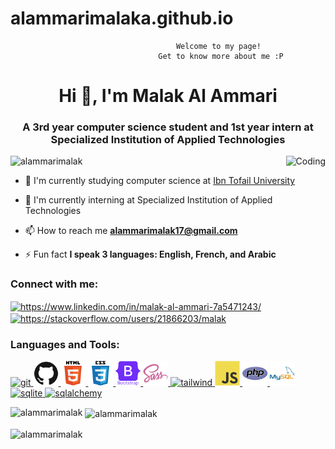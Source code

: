 # alammarimalaka.github.io
                                         Welcome to my page!
                                     Get to know more about me :P
<h1 align="center">Hi 👋, I'm Malak Al Ammari</h1>
<h3 align="center">A 3rd year computer science student and 1st year intern at Specialized Institution of Applied Technologies</h3>
<img align="right" alt="Coding" widtn="150px" src="https://mir-s3-cdn-cf.behance.net/project_modules/fs/c4d73363342391.5aae0d5bacf95.gif">
<p align="left"> <img src="https://komarev.com/ghpvc/?username=alammarimalak&label=Profile%20views&color=0e75b6&style=flat" alt="alammarimalak" /> </p>

- 🔭 I'm currently studying computer science at [Ibn Tofail University](https://www.uit.ac.ma/)

- 🌱 I'm currently interning at Specialized Institution of Applied Technologies

- 📫 How to reach me **alammarimalak17@gmail.com**

- ⚡ Fun fact **I speak 3 languages: English, French, and Arabic**

<h3 align="left">Connect with me:</h3>
<p align="left">
<a href="https://linkedin.com/in/https://www.linkedin.com/in/malak-al-ammari-7a5471243/" target="blank"><img align="center" src="https://raw.githubusercontent.com/rahuldkjain/github-profile-readme-generator/master/src/images/icons/Social/linked-in-alt.svg" alt="https://www.linkedin.com/in/malak-al-ammari-7a5471243/" height="30" width="40" /></a>
<a href="https://stackoverflow.com/users/https://stackoverflow.com/users/21866203/malak" target="blank"><img align="center" src="https://raw.githubusercontent.com/rahuldkjain/github-profile-readme-generator/master/src/images/icons/Social/stack-overflow.svg" alt="https://stackoverflow.com/users/21866203/malak" height="30" width="40" /></a>
</p>

<h3 align="left">Languages and Tools:</h3>
<p align="left">
<a href="https://git-scm.com/" target="_blank" rel="noreferrer"> <img src="https://www.vectorlogo.zone/logos/git-scm/git-scm-icon.svg" alt="git" width="40" height="40"/> </a>
<a href="https://github.com/" target="_blank" rel="noreferrer"> <img src="https://raw.githubusercontent.com/devicons/devicon/master/icons/github/github-original.svg" alt="github" width="40" height="40"/> </a>
<a href="https://www.w3.org/html/" target="_blank" rel="noreferrer"> <img src="https://raw.githubusercontent.com/devicons/devicon/master/icons/html5/html5-original-wordmark.svg" alt="html5" width="40" height="40"/> </a>
<a href="https://www.w3schools.com/css/" target="_blank" rel="noreferrer"> <img src="https://raw.githubusercontent.com/devicons/devicon/master/icons/css3/css3-original-wordmark.svg" alt="css3" width="40" height="40"/> </a>
<a href="https://getbootstrap.com" target="_blank" rel="noreferrer"> <img src="https://raw.githubusercontent.com/devicons/devicon/master/icons/bootstrap/bootstrap-plain-wordmark.svg" alt="bootstrap" width="40" height="40"/> </a>
<a href="https://sass-lang.com" target="_blank" rel="noreferrer"> <img src="https://raw.githubusercontent.com/devicons/devicon/master/icons/sass/sass-original.svg" alt="sass" width="40" height="40"/> </a>
<a href="https://tailwindcss.com/" target="_blank" rel="noreferrer"> <img src="https://www.vectorlogo.zone/logos/tailwindcss/tailwindcss-icon.svg" alt="tailwind" width="40" height="40"/> </a>
<a href="https://developer.mozilla.org/en-US/docs/Web/JavaScript" target="_blank" rel="noreferrer"> <img src="https://raw.githubusercontent.com/devicons/devicon/master/icons/javascript/javascript-original.svg" alt="javascript" width="40" height="40"/> </a>
<a href="https://www.php.net" target="_blank" rel="noreferrer"> <img src="https://raw.githubusercontent.com/devicons/devicon/master/icons/php/php-original.svg" alt="php" width="40" height="40"/> </a>
<a href="https://www.mysql.com/" target="_blank" rel="noreferrer"> <img src="https://raw.githubusercontent.com/devicons/devicon/master/icons/mysql/mysql-original-wordmark.svg" alt="mysql" width="40" height="40"/> </a>
<a href="https://www.sqlite.org/" target="_blank" rel="noreferrer"> <img src="https://www.vectorlogo.zone/logos/sqlite/sqlite-icon.svg" alt="sqlite" width="40" height="40"/> </a>
<a href="https://www.sqlalchemy.org/" target="_blank" rel="noreferrer"> <img src="https://www.vectorlogo.zone/logos/sqlalchemy/sqlalchemy-icon.svg" alt="sqlalchemy" width="40" height="40"/> </a>
</p>

<p><img align="left" src="https://github-readme-stats.vercel.app/api/top-langs?username=alammarimalak&show_icons=true&locale=en&layout=compact" alt="alammarimalak" /></p>
<p>&nbsp;<img align="center" src="https://github-readme-stats.vercel.app/api?username=alammarimalak&show_icons=true&locale=en" alt="alammarimalak" /></p>

<p><img align="center" src="https://github-readme-streak-stats.herokuapp.com/?user=alammarimalak&" alt="alammarimalak" /></p>

